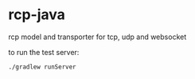 # rcp-java

rcp model and transporter for tcp, udp and websocket

to run the test server:

`./gradlew runServer`
